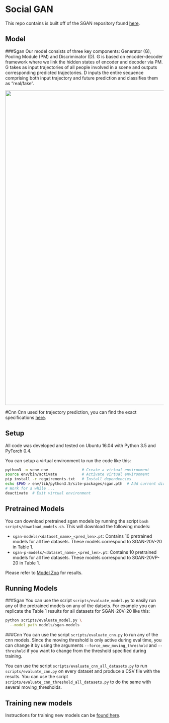 # Social GAN

This repo contains is built off of the SGAN repository found <a href=https://github.com/agrimgupta92/sgan/tree/master/>here</a>.

## Model
###Sgan
Our model consists of three key components: Generator (G), Pooling Module (PM) and Discriminator (D). G is based on encoder-decoder framework where we link the hidden states of encoder and decoder via PM. G takes as input trajectories of all people involved in a scene and outputs corresponding predicted trajectories. D inputs the entire sequence comprising both input trajectory and future prediction and classifies them as “real/fake”.

<div align='center'>
  <img src='images/model.png' width='1000px'>
</div>

#Cnn
Cnn used for trajectory prediction, you can find the exact specifications <a href=https://arxiv.org/abs/1809.00696>here</a>.

## Setup
All code was developed and tested on Ubuntu 16.04 with Python 3.5 and PyTorch 0.4.

You can setup a virtual environment to run the code like this:

```bash
python3 -m venv env               # Create a virtual environment
source env/bin/activate           # Activate virtual environment
pip install -r requirements.txt   # Install dependencies
echo $PWD > env/lib/python3.5/site-packages/sgan.pth  # Add current directory to python path
# Work for a while ...
deactivate  # Exit virtual environment
```

## Pretrained Models
You can download pretrained sgan models by running the script `bash scripts/download_models.sh`. This will download the following models:

- `sgan-models/<dataset_name>_<pred_len>.pt`: Contains 10 pretrained models for all five datasets. These models correspond to SGAN-20V-20 in Table 1.
- `sgan-p-models/<dataset_name>_<pred_len>.pt`: Contains 10 pretrained models for all five datasets. These models correspond to SGAN-20VP-20 in Table 1.

Please refer to [Model Zoo](MODEL_ZOO.md) for results.

## Running Models
###Sgan
You can use the script `scripts/evaluate_model.py` to easily run any of the pretrained models on any of the datsets. For example you can replicate the Table 1 results for all datasets for SGAN-20V-20 like this:

```bash
python scripts/evaluate_model.py \
  --model_path models/sgan-models
```

###Cnn
You can use the script `scripts/evaluate_cnn.py` to run any of the cnn models.
Since the moving threshold is only active during eval time, you can change it by using the arguments `--force_new_moving_threshold` and `--threshold` if you want to change from the threshold specified during training.

You can use the script `scripts/evaluate_cnn_all_datasets.py` to run `scripts/evaluate_cnn.py` on every dataset and produce a CSV file with the results.
You can use the script `scripts/evaluate_cnn_threshold_all_datasets.py` to do the same with several moving_thresholds.

## Training new models
Instructions for training new models can be [found here](TRAINING.md).
